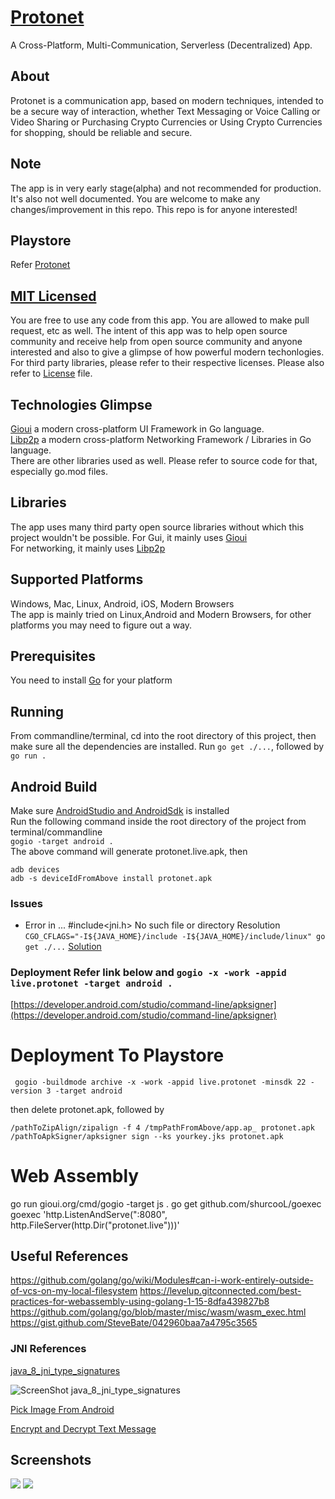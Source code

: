 # [Protonet](https://play.google.com/store/apps/details?id=live.protonet)

A Cross-Platform, Multi-Communication, Serverless (Decentralized) App.

## About

Protonet is a communication app, based on modern techniques, intended to be a secure way of interaction, whether Text
Messaging or Voice Calling or Video Sharing or Purchasing Crypto Currencies or Using Crypto Currencies for shopping,
should be reliable and secure.

## Note

The app is in very early stage(alpha) and not recommended for production. It's also not well documented. You are welcome
to make any changes/improvement in this repo. This repo is for anyone interested!

## Playstore

Refer [Protonet](https://play.google.com/store/apps/details?id=live.protonet)

## [MIT Licensed](LICENSE)

You are free to use any code from this app. You are allowed to make pull request, etc as well. The intent of this app
was to help open source community and receive help from open source community and anyone interested and also to give a
glimpse of how powerful modern techonlogies. For third party libraries, please refer to their respective licenses.
Please also refer to [License](LICENSE) file.

## Technologies Glimpse

[Gioui](https://gioui.org/) a modern cross-platform UI Framework in Go language.<br>
[Libp2p](https://github.com/libp2p/go-libp2p) a modern cross-platform Networking Framework / Libraries in Go
language. <br>
There are other libraries used as well. Please refer to source code for that, especially go.mod files.

## Libraries

The app uses many third party open source libraries without which this project wouldn't be possible. For Gui, it mainly
uses [Gioui](https://gioui.org/) <br>
For networking, it mainly uses [Libp2p](https://github.com/libp2p/go-libp2p)

## Supported Platforms

Windows, Mac, Linux, Android, iOS, Modern Browsers<br>
The app is mainly tried on Linux,Android and Modern Browsers, for other platforms you may need to figure out a way.

## Prerequisites

You need to install [Go](https://golang.org/) for your platform

## Running

From commandline/terminal, cd into the root directory of this project, then make sure all the dependencies are
installed. Run `go get ./...`, followed by `go run .`

## Android Build

Make sure [AndroidStudio and AndroidSdk](https://developer.android.com/studio) is installed<br>
Run the following command inside the root directory of the project from terminal/commandline<br>
```gogio -target android .```<br>
The above command will generate protonet.live.apk, then<br>

```
adb devices
adb -s deviceIdFromAbove install protonet.apk
```

### Issues

* Error in ... #include<jni.h> No such file or directory Resolution
  ```CGO_CFLAGS="-I${JAVA_HOME}/include -I${JAVA_HOME}/include/linux" go get ./...```
  [Solution](https://stackoverflow.com/questions/56315690/running-go-get-github-com-libp2p-go-libp2p-results-in-error-messages)

### Deployment Refer link below and ```gogio -x -work -appid live.protonet -target android .```

[https://developer.android.com/studio/command-line/apksigner](https://developer.android.com/studio/command-line/apksigner)

# Deployment To Playstore

```
 gogio -buildmode archive -x -work -appid live.protonet -minsdk 22 -version 3 -target android
```

then delete protonet.apk, followed by

```
/pathToZipAlign/zipalign -f 4 /tmpPathFromAbove/app.ap_ protonet.apk
/pathToApkSigner/apksigner sign --ks yourkey.jks protonet.apk
```

# Web Assembly

go run gioui.org/cmd/gogio -target js . go get github.com/shurcooL/goexec goexec 'http.ListenAndServe(":8080",
http.FileServer(http.Dir("protonet.live")))'

## Useful References

https://github.com/golang/go/wiki/Modules#can-i-work-entirely-outside-of-vcs-on-my-local-filesystem
https://levelup.gitconnected.com/best-practices-for-webassembly-using-golang-1-15-8dfa439827b8
https://github.com/golang/go/blob/master/misc/wasm/wasm_exec.html
https://gist.github.com/SteveBate/042960baa7a4795c3565

### JNI References

[java_8_jni_type_signatures](https://docs.oracle.com/javase/8/docs/technotes/guides/jni/spec/types.html#type_signatures)

![ScreenShot java_8_jni_type_signatures](docs/images/javase8-jni-types-signatures.png)

[Pick Image From Android](https://stackoverflow.com/questions/48194733/whats-the-way-to-pick-images-from-gallery-on-android-in-2018/48195899#48195899)

[Encrypt and Decrypt Text Message](https://pkg.go.dev/github.com/decred/dcrd/dcrec/secp256k1/v3#example-package-EncryptDecryptMessage)

## Screenshots

![](docs/screenshots/chat-scene-1.jpeg)
![](docs/screenshots/chat-scene-2.png)
